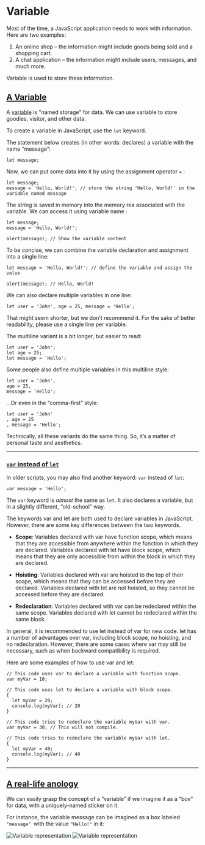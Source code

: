 # Variable
Most of the time, a JavaScript application needs to work with information. Here are two examples:

1. An online shop – the information might include goods being sold and a shopping cart.
2. A chat application – the information might include users, messages, and much more.

Variable is used to store these information.

## [A Variable](#a-variable)
A [variable](https://en.wikipedia.org/wiki/Variable_(computer_science)) is "named storage" for data. We can use variable to store goodies, visitor, and other data.

To create a variable in JavaScript, use the `let` keyword.

The statement below creates (in other words: declares) a variable with the name “message”:

    let message;

Now, we can put some data into it by using the assignment operator `=` :

    let message;
    message = 'Hello, World!'; // store the string 'Hello, World!' in the variable named message

The string is saved in memory into the memory rea associated with the variable. We can access it using variable name :

    let message;
    message = 'Hello, World!';

    alert(message); // Show the variable content

To be concise, we can combine the variable declaration and assignment into a single line:

    let message = 'Hello, World!'; // define the variable and assign the value

    alert(message); // Hello, World!

We can also declare multiple variables in one line:

    let user = 'John', age = 25, message = 'Hello';

That might seem shorter, but we don’t recommend it. For the sake of better readability, please use a single line per variable.

The multiline variant is a bit longer, but easier to read:

    let user = 'John';
    let age = 25;
    let message = 'Hello';

Some people also define multiple variables in this multiline style:

    let user = 'John',
    age = 25,
    message = 'Hello';

…Or even in the “comma-first” style:

    let user = 'John'
    , age = 25
    , message = 'Hello';

Technically, all these variants do the same thing. So, it’s a matter of personal taste and aesthetics.
 
****
### [`var` instead of `let`](#var-instead-of-let)

In older scripts, you may also find another keyword: `var` instead of `let`:

    var message = 'Hello';

The `var` keyword is *almost* the same as `let`. It also declares a variable, but in a slightly different, “old-school” way.

The keywords var and let are both used to declare variables in JavaScript. However, there are some key differences between the two keywords.

- **Scope**: Variables declared with var have function scope, which means that they are accessible from anywhere within the function in which they are declared. Variables declared with let have block scope, which means that they are only accessible from within the block in which they are declared.

- **Hoisting**: Variables declared with var are hoisted to the top of their scope, which means that they can be accessed before they are declared. Variables declared with let are not hoisted, so they cannot be accessed before they are declared.

- **Redeclaration**: Variables declared with var can be redeclared within the same scope. Variables declared with let cannot be redeclared within the same block.

In general, it is recommended to use let instead of var for new code. let has a number of advantages over var, including block scope, no hoisting, and no redeclaration. However, there are some cases where var may still be necessary, such as when backward compatibility is required.

Here are some examples of how to use var and let:

    // This code uses var to declare a variable with function scope.
    var myVar = 10;

    // This code uses let to declare a variable with block scope.
    {
      let myVar = 20;
      console.log(myVar); // 20
    }

    // This code tries to redeclare the variable myVar with var.
    var myVar = 30; // This will not compile.

    // This code tries to redeclare the variable myVar with let.
    {
      let myVar = 40;
      console.log(myVar); // 40
    }

****

## [A real-life anology](#a-real-life-anology)
We can easily grasp the concept of a “variable” if we imagine it as a “box” for data, with a uniquely-named sticker on it.

For instance, the variable message can be imagined as a box labeled `"message" `with the value `"Hello!"` in it:

![Variable representation](https://javascript.info/article/variables/variable.svg)
<img alt="Variable representation" src="https://javascript.info/article/variables/variable.svg">